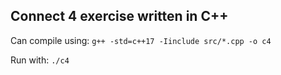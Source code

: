 ## Connect 4 exercise written in C++

Can compile using:
```g++ -std=c++17 -Iinclude src/*.cpp -o c4```

Run with:
```./c4```

